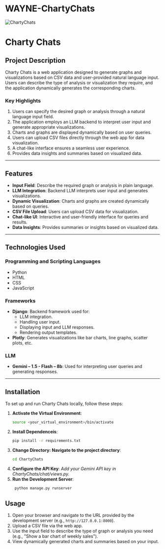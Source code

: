 # WAYNE-ChartyChats

![ChartyChats](https://github.com/user-attachments/assets/04df2bc3-5563-445c-b7ef-a0b34a6afe18)

# Charty Chats

## Project Description
Charty Chats is a web application designed to generate graphs and visualizations based on CSV data and user-provided natural language input. Users can describe the type of analysis or visualization they require, and the application dynamically generates the corresponding charts.

### Key Highlights
1. Users can specify the desired graph or analysis through a natural language input field.
2. The application employs an LLM backend to interpret user input and generate appropriate visualizations.
3. Charts and graphs are displayed dynamically based on user queries.
4. Users can upload CSV files directly through the web app for data visualization.
5. A chat-like interface ensures a seamless user experience.
6. Provides data insights and summaries based on visualized data.

---

## Features
- **Input Field**: Describe the required graph or analysis in plain language.
- **LLM Integration**: Backend LLM interprets user input and generates visualizations.
- **Dynamic Visualization**: Charts and graphs are created dynamically based on queries.
- **CSV File Upload**: Users can upload CSV data for visualization.
- **Chat-like UI**: Interactive and user-friendly interface for queries and results.
- **Data Insights**: Provides summaries or insights based on visualized data.

---

## Technologies Used
### Programming and Scripting Languages
- Python
- HTML
- CSS
- JavaScript

### Frameworks
- **Django**: Backend framework used for:
  - LLM integration.
  - Handling user input.
  - Displaying input and LLM responses.
  - Rendering output templates.
- **Plotly**: Generates visualizations like bar charts, line graphs, scatter plots, etc.

### LLM
- **Gemini – 1.5 - Flash – 8b**: Used for interpreting user queries and generating responses.

---

## Installation
To set up and run Charty Chats locally, follow these steps:

1. **Activate the Virtual Environment**:
   ```bash
   source <your_virtual_environment>/bin/activate
   ```
2. **Install Dependenceis**:
   ```bash
   pip install -r requirements.txt
   ```
3. **Change Directory: Navigate to the project directory**:
   ```bash
   cd ChartyChats
   ```
4. **Configure the API Key**:
   *Add your Gemini API key in ChartyChats/chat/views.py.*
5. **Run the Development Server**:
   ```bash
    python manage.py runserver
   ```
## Usage

1. Open your browser and navigate to the URL provided by the development server (e.g., `http://127.0.0.1:8000`).
2. Upload a CSV file via the web app.
3. Use the input field to describe the type of graph or analysis you need (e.g., "Show a bar chart of weekly sales").
4. View dynamically generated charts and summaries based on your input.

